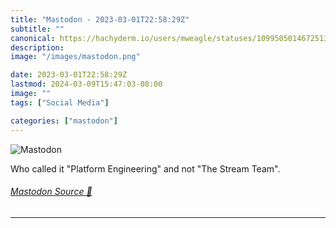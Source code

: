 ```yaml
---
title: "Mastodon - 2023-03-01T22:58:29Z"
subtitle: ""
canonical: https://hachyderm.io/users/mweagle/statuses/109950501467251336
description:
image: "/images/mastodon.png"

date: 2023-03-01T22:58:29Z
lastmod: 2024-03-09T15:47:03-08:00
image: ""
tags: ["Social Media"]

categories: ["mastodon"]
---
```

![Mastodon](/images/mastodon.png)

<p>Who called it &quot;Platform Engineering&quot; and not &quot;The Stream Team&quot;.</p>


###### [Mastodon Source 🐘](https://hachyderm.io/@mweagle/109950501467251336)

___
